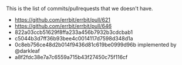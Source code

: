 This is the list of commits/pullrequests that we doesn't have.

* https://github.com/errbit/errbit/pull/621
* https://github.com/errbit/errbit/pull/646
* 822a03ccb51629f8ffa233a456b7932b3cdcbab1
* c5044b3d7ff36b93bee4c0014117d7598d348d1a
* 0c8eb756ce48d2b014f9436d81c619be0999d96b implemented by @darkleaf
* a8f2fdc38e7a7c6559a715b43f27450c75f116cf